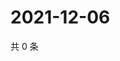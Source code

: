 # 2021-12-06

共 0 条

<!-- BEGIN WEIBO -->
<!-- 最后更新时间 Mon Dec 06 2021 17:12:37 GMT+0800 (China Standard Time) -->

<!-- END WEIBO -->
